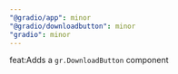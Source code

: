 ```yaml
---
"@gradio/app": minor
"@gradio/downloadbutton": minor
"gradio": minor
---
```


feat:Adds a `gr.DownloadButton` component
